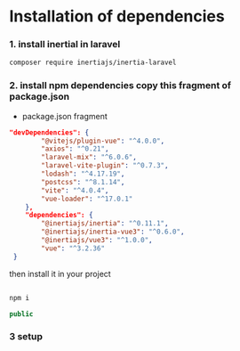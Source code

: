 # Installation of dependencies
### 1. install inertial in laravel
```sh
composer require inertiajs/inertia-laravel
```

### 2. install npm dependencies copy this fragment of package.json
- package.json fragment
```json
"devDependencies": {
        "@vitejs/plugin-vue": "^4.0.0",
        "axios": "^0.21",
        "laravel-mix": "^6.0.6",
        "laravel-vite-plugin": "^0.7.3",
        "lodash": "^4.17.19",
        "postcss": "^8.1.14",
        "vite": "^4.0.4",
        "vue-loader": "^17.0.1"
    },
    "dependencies": {
        "@inertiajs/inertia": "^0.11.1",
        "@inertiajs/inertia-vue3": "^0.6.0",
        "@inertiajs/vue3": "^1.0.0",
        "vue": "^3.2.36"
 }

 ```

then install it in your project


```js

npm i

```

```js
public

```
### 3 setup 
